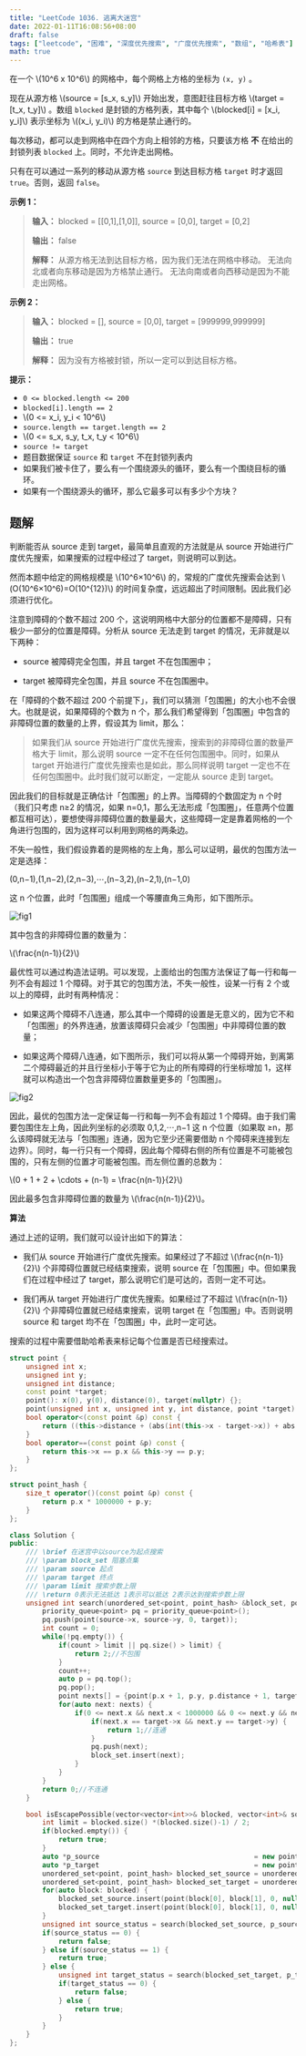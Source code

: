 ```yaml
---
title: "LeetCode 1036. 逃离大迷宫"
date: 2022-01-11T16:08:56+08:00
draft: false
tags: ["leetcode", "困难", "深度优先搜索", "广度优先搜索", "数组", "哈希表"]
math: true
---
```


在一个 \\(10^6 x 10^6\\) 的网格中，每个网格上方格的坐标为 `(x, y)` 。

现在从源方格 \\(source = [s_x, s_y]\\) 开始出发，意图赶往目标方格 \\(target = [t_x, t_y]\\) 。数组 `blocked` 是封锁的方格列表，其中每个 \\(blocked[i] = [x_i, y_i]\\) 表示坐标为 \\((x_i, y_i)\\) 的方格是禁止通行的。

每次移动，都可以走到网格中在四个方向上相邻的方格，只要该方格 **不** 在给出的封锁列表 `blocked` 上。同时，不允许走出网格。

只有在可以通过一系列的移动从源方格 `source` 到达目标方格 `target` 时才返回 `true`。否则，返回 `false`。

<!--more-->

**示例 1：**

> **输入：** blocked = [[0,1],[1,0]], source = [0,0], target = [0,2]
>
> **输出：** false
>
> **解释：**
> 从源方格无法到达目标方格，因为我们无法在网格中移动。
> 无法向北或者向东移动是因为方格禁止通行。
> 无法向南或者向西移动是因为不能走出网格。

**示例 2：**

> **输入：** blocked = [], source = [0,0], target = [999999,999999]
>
> **输出：** true
>
> **解释：**
> 因为没有方格被封锁，所以一定可以到达目标方格。

**提示：**

- `0 <= blocked.length <= 200`
- `blocked[i].length == 2`
- \\(0 <= x_i, y_i < 10^6\\)
- `source.length == target.length == 2`
- \\(0 <= s_x, s_y, t_x, t_y < 10^6\\)
- `source != target`
- 题目数据保证 `source` 和 `target` 不在封锁列表内
- 如果我们被卡住了，要么有一个围绕源头的循环，要么有一个围绕目标的循环。
- 如果有一个围绕源头的循环，那么它最多可以有多少个方块？

## 题解

判断能否从 source 走到 target，最简单且直观的方法就是从 source 开始进行广度优先搜索，如果搜索的过程中经过了 target，则说明可以到达。

然而本题中给定的网格规模是 \\(10^6×10^6\\) 的，常规的广度优先搜索会达到 \\(O(10^6×10^6)=O(10^{12})\\) 的时间复杂度，远远超出了时间限制。因此我们必须进行优化。

注意到障碍的个数不超过 200 个，这说明网格中大部分的位置都不是障碍，只有极少一部分的位置是障碍。分析从 source 无法走到 target 的情况，无非就是以下两种：

- source 被障碍完全包围，并且 target 不在包围圈中；

- target 被障碍完全包围，并且 source 不在包围圈中。

在「障碍的个数不超过 200 个前提下」，我们可以猜测「包围圈」的大小也不会很大。也就是说，如果障碍的个数为 n 个，那么我们希望得到「包围圈」中包含的非障碍位置的数量的上界，假设其为 limit，那么：

> 如果我们从 source 开始进行广度优先搜索，搜索到的非障碍位置的数量严格大于 limit，那么说明 source 一定不在任何包围圈中。同时，如果从 target 开始进行广度优先搜索也是如此，那么同样说明 target 一定也不在任何包围圈中。此时我们就可以断定，一定能从 source 走到 target。

因此我们的目标就是正确估计「包围圈」的上界。当障碍的个数固定为 n 个时（我们只考虑 n≥2 的情况，如果 n=0,1，那么无法形成「包围圈」，任意两个位置都互相可达），要想使得非障碍位置的数量最大，这些障碍一定是靠着网格的一个角进行包围的，因为这样可以利用到网格的两条边。

不失一般性，我们假设靠着的是网格的左上角，那么可以证明，最优的包围方法一定是选择：

(0,n−1),(1,n−2),(2,n−3),⋯,(n−3,2),(n−2,1),(n−1,0)

这 n 个位置，此时「包围圈」组成一个等腰直角三角形，如下图所示。

![fig1](https://tategotoazarasi.github.io/leetcode1036_1.png)

其中包含的非障碍位置的数量为：

\\(\frac{n(n-1)}{2}\\)

最优性可以通过构造法证明。可以发现，上面给出的包围方法保证了每一行和每一列不会有超过 1 个障碍。对于其它的包围方法，不失一般性，设某一行有 2 个或以上的障碍，此时有两种情况：

- 如果这两个障碍不八连通，那么其中一个障碍的设置是无意义的，因为它不和「包围圈」的外界连通，放置该障碍只会减少「包围圈」中非障碍位置的数量；

- 如果这两个障碍八连通，如下图所示，我们可以将从第一个障碍开始，到离第二个障碍最近的并且行坐标小于等于它为止的所有障碍的行坐标增加 1，这样就可以构造出一个包含非障碍位置数量更多的「包围圈」。

![fig2](https://tategotoazarasi.github.io/leetcode1036_2.png)

因此，最优的包围方法一定保证每一行和每一列不会有超过 1 个障碍。由于我们需要包围住左上角，因此列坐标的必须取 0,1,2,⋯,n−1 这 n 个位置（如果取 ≥n，那么该障碍就无法与「包围圈」连通，因为它至少还需要借助 n 个障碍来连接到左边界）。同时，每一行只有一个障碍，因此每个障碍右侧的所有位置是不可能被包围的，只有左侧的位置才可能被包围。而左侧位置的总数为：

\\(0 + 1 + 2 + \cdots + (n-1) = \frac{n(n-1)}{2}\\)

因此最多包含非障碍位置的数量为 \\(\frac{n(n-1)}{2}\\)。

**算法**

通过上述的证明，我们就可以设计出如下的算法：

- 我们从 source 开始进行广度优先搜索。如果经过了不超过 \\(\frac{n(n-1)}{2}\\) 个非障碍位置就已经结束搜索，说明 source 在「包围圈」中。但如果我们在过程中经过了 target，那么说明它们是可达的，否则一定不可达。

- 我们再从 target 开始进行广度优先搜索。如果经过了不超过 \\(\frac{n(n-1)}{2}\\) 个非障碍位置就已经结束搜索，说明 target 在「包围圈」中。否则说明 source 和 target 均不在「包围圈」中，此时一定可达。

搜索的过程中需要借助哈希表来标记每个位置是否已经搜索过。

```cpp
struct point {
    unsigned int x;
    unsigned int y;
    unsigned int distance;
    const point *target;
    point(): x(0), y(0), distance(0), target(nullptr) {};
    point(unsigned int x, unsigned int y, int distance, point *target): x(x), y(y), distance(distance), target(target) {};
    bool operator<(const point &p) const {
        return ((this->distance + (abs(int(this->x - target->x)) + abs(int(this->y - target->y)))) < (p.distance + (abs(int(p.x - target->x)) + abs(int(p.y - target->y)))));
    }
    bool operator==(const point &p) const {
        return this->x == p.x && this->y == p.y;
    }
};

struct point_hash {
    size_t operator()(const point &p) const {
        return p.x * 1000000 + p.y;
    }
};

class Solution {
public:
    /// \brief 在迷宫中以source为起点搜索
    /// \param block_set 阻塞点集
    /// \param source 起点
    /// \param target 终点
    /// \param limit 搜索步数上限
    /// \return 0表示无法抵达 1表示可以抵达 2表示达到搜索步数上限
    unsigned int search(unordered_set<point, point_hash> &block_set, point *source, point *target, unsigned int limit) {
        priority_queue<point> pq = priority_queue<point>();
        pq.push(point(source->x, source->y, 0, target));
        int count = 0;
        while(!pq.empty()) {
            if(count > limit || pq.size() > limit) {
                return 2;//不包围
            }
            count++;
            auto p = pq.top();
            pq.pop();
            point nexts[] = {point(p.x + 1, p.y, p.distance + 1, target), point(p.x - 1, p.y, p.distance + 1, target), point(p.x, p.y + 1, p.distance + 1, target), point(p.x, p.y - 1, p.distance + 1, target)};
            for(auto next: nexts) {
                if(0 <= next.x && next.x < 1000000 && 0 <= next.y && next.y < 1000000 && block_set.count(next) == 0) {
                    if(next.x == target->x && next.y == target->y) {
                        return 1;//连通
                    }
                    pq.push(next);
                    block_set.insert(next);
                }
            }
        }
        return 0;//不连通
    }

    bool isEscapePossible(vector<vector<int>>& blocked, vector<int>& source, vector<int>& target) {
        int limit = blocked.size() *(blocked.size()-1) / 2;
        if(blocked.empty()) {
            return true;
        }
        auto *p_source                                      = new point(source[0], source[1], 0, nullptr);
        auto *p_target                                      = new point(target[0], target[1], 0, nullptr);
        unordered_set<point, point_hash> blocked_set_source = unordered_set<point, point_hash>();
        unordered_set<point, point_hash> blocked_set_target = unordered_set<point, point_hash>();
        for(auto block: blocked) {
            blocked_set_source.insert(point(block[0], block[1], 0, nullptr));
            blocked_set_target.insert(point(block[0], block[1], 0, nullptr));
        }
        unsigned int source_status = search(blocked_set_source, p_source, p_target, limit);
        if(source_status == 0) {
            return false;
        } else if(source_status == 1) {
            return true;
        } else {
            unsigned int target_status = search(blocked_set_target, p_target, p_source, limit);
            if(target_status == 0) {
                return false;
            } else {
                return true;
            }
        }
    }
};
```
